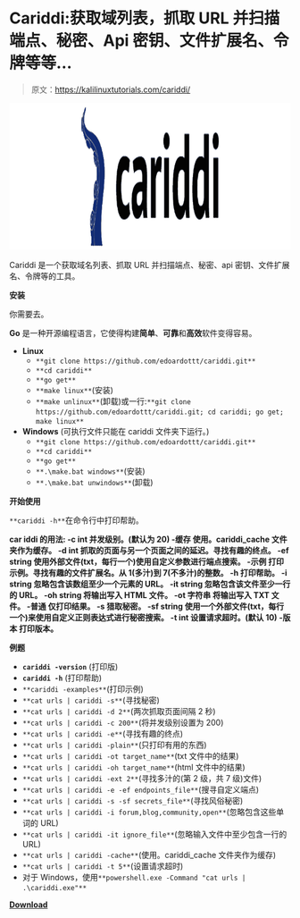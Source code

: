 # Cariddi:获取域列表，抓取 URL 并扫描端点、秘密、Api 密钥、文件扩展名、令牌等等…

> 原文：<https://kalilinuxtutorials.com/cariddi/>

[![Cariddi : Take A List Of Domains, Crawl Urls And Scan For Endpoints, Secrets, Api Keys, File Extensions, Tokens And More…](img/732197decd59ab1a8ad2f124700e4dbc.png "Cariddi : Take A List Of Domains, Crawl Urls And Scan For Endpoints, Secrets, Api Keys, File Extensions, Tokens And More…")](https://1.bp.blogspot.com/-cL6XNf8ZIy4/YOm_NRjirEI/AAAAAAAAJ8o/57zeE6fG3zw8Jg7EGsob3HgD8DG0t10dQCLcBGAsYHQ/s728/logo%2B%25281%2529.png)

Cariddi 是一个获取域名列表、抓取 URL 并扫描端点、秘密、api 密钥、文件扩展名、令牌等的工具。

**安装**

你需要去。

**Go** 是一种开源编程语言，它使得构建**简单**、**可靠**和**高效**软件变得容易。

*   **Linux**
    *   `**git clone https://github.com/edoardottt/cariddi.git**`
    *   `**cd cariddi**`
    *   `**go get**`
    *   `**make linux**`(安装)
    *   `**make unlinux**`(卸载)或一行:`**git clone https://github.com/edoardottt/cariddi.git; cd cariddi; go get; make linux**`
*   **Windows** (可执行文件只能在 cariddi 文件夹下运行。)
    *   `**git clone https://github.com/edoardottt/cariddi.git**`
    *   `**cd cariddi**`
    *   `**go get**`
    *   `**.\make.bat windows**`(安装)
    *   `**.\make.bat unwindows**`(卸载)

**开始使用**

`**cariddi -h**`在命令行中打印帮助。

**car iddi 的用法:
-c int
并发级别。(默认为 20)
-缓存
使用。cariddi_cache 文件夹作为缓存。
-d int
抓取的页面与另一个页面之间的延迟。寻找有趣的终点。
-ef string
使用外部文件(txt，每行一个)使用自定义参数进行端点搜索。
-示例
打印示例。寻找有趣的文件扩展名。从 1(多汁)到 7(不多汁)的整数。
-h 打印帮助。
-i string
忽略包含该数组至少一个元素的 URL。
-it string
忽略包含该文件至少一行的 URL。
-oh string
将输出写入 HTML 文件。
-ot 字符串
将输出写入 TXT 文件。
-普通
仅打印结果。
-s 猎取秘密。
-sf string
使用一个外部文件(txt，每行一个)来使用自定义正则表达式进行秘密搜索。
-t int
设置请求超时。(默认 10)
-版本
打印版本。**

**例题**

*   **`cariddi -version`** (打印版)
*   **`cariddi -h`** (打印帮助)
*   `**cariddi -examples**`(打印示例)
*   `**cat urls | cariddi -s**`(寻找秘密)
*   `**cat urls | cariddi -d 2**`(两次抓取页面间隔 2 秒)
*   `**cat urls | cariddi -c 200**`(将并发级别设置为 200)
*   `**cat urls | cariddi -e**`(寻找有趣的终点)
*   `**cat urls | cariddi -plain**`(只打印有用的东西)
*   `**cat urls | cariddi -ot target_name**`(txt 文件中的结果)
*   `**cat urls | cariddi -oh target_name**`(html 文件中的结果)
*   `**cat urls | cariddi -ext 2**`(寻找多汁的(第 2 级，共 7 级)文件)
*   `**cat urls | cariddi -e -ef endpoints_file**`(搜寻自定义端点)
*   `**cat urls | cariddi -s -sf secrets_file**`(寻找风俗秘密)
*   `**cat urls | cariddi -i forum,blog,community,open**`(忽略包含这些单词的 URL)
*   `**cat urls | cariddi -it ignore_file**`(忽略输入文件中至少包含一行的 URL)
*   `**cat urls | cariddi -cache**`(使用。cariddi_cache 文件夹作为缓存)
*   `**cat urls | cariddi -t 5**`(设置请求超时)
*   对于 Windows，使用`**powershell.exe -Command "cat urls | .\cariddi.exe"**`

[**Download**](https://github.com/edoardottt/cariddi)